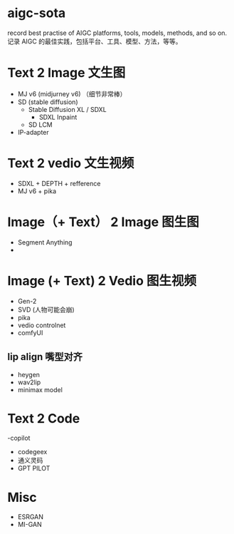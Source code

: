 # aigc-sota
record best practise of AIGC platforms, tools, models, methods, and so on. 
记录 AIGC 的最佳实践，包括平台、工具、模型、方法，等等。

# Text 2 Image 文生图 
- MJ v6 (midjurney v6) （细节非常棒）
- SD (stable diffusion)
  - Stable Diffusion XL / SDXL
    - SDXL Inpaint 
  - SD LCM 
- IP-adapter 

# Text 2 vedio 文生视频 
- SDXL + DEPTH + refference 
- MJ v6 + pika 

# Image（+ Text） 2 Image 图生图 
- Segment Anything
- 

# Image (+ Text) 2 Vedio 图生视频 
- Gen-2
- SVD (人物可能会崩)
- pika 
- vedio controlnet
- comfyUI

## lip align 嘴型对齐 
- heygen 
- wav2lip
- minimax model 

# Text 2 Code
-copilot 
- codegeex
- 通义灵码
- GPT PILOT

# Misc 
- ESRGAN
- MI-GAN
